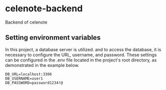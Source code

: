 # celenote-backend
Backend of celenote

## Setting environment variables
In this project, a database server is utilized.
and to access the database, it is necessary to configure the URL, username, and password.
These settings can be configured in the .env file located in the project's root directory, as demonstrated in the example below.

```text
DB_URL=localhost:3306
DB_USERNAME=user1
DB_PASSWORD=password1234!@
```
